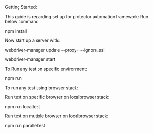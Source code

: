 Getting Started:

This guide is regarding set up for protector automation framework:
Run below command

npm install

Now start up a server with::

webdriver-manager update --proxy=<proxy> --ignore_ssl 

webdriver-manager start

To Run any test on specific environment:

npm run <test env>

To run any test using browser stack:

Run test on specific browser on localbrowser stack:

npm run localtest

Run test on mutiple browser on localbrowser stack:

npm run paralleltest



